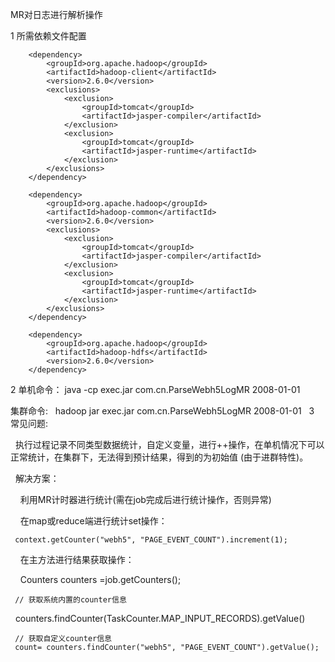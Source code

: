MR对日志进行解析操作



1  所需依赖文件配置

<!-- HADOOP 依赖 -->
		<dependency>
			<groupId>org.apache.hadoop</groupId>
			<artifactId>hadoop-client</artifactId>
			<version>2.6.0</version>
			<exclusions>
				<exclusion>
					<groupId>tomcat</groupId>
					<artifactId>jasper-compiler</artifactId>
				</exclusion>
				<exclusion>
					<groupId>tomcat</groupId>
					<artifactId>jasper-runtime</artifactId>
				</exclusion>
			</exclusions>
		</dependency>

		<dependency>
			<groupId>org.apache.hadoop</groupId>
			<artifactId>hadoop-common</artifactId>
			<version>2.6.0</version>
			<exclusions>
				<exclusion>
					<groupId>tomcat</groupId>
					<artifactId>jasper-compiler</artifactId>
				</exclusion>
				<exclusion>
					<groupId>tomcat</groupId>
					<artifactId>jasper-runtime</artifactId>
				</exclusion>
			</exclusions>
		</dependency>

		<dependency>
			<groupId>org.apache.hadoop</groupId>
			<artifactId>hadoop-hdfs</artifactId>
			<version>2.6.0</version>
		</dependency>
		
		
2  单机命令：
   java -cp exec.jar com.cn.ParseWebh5LogMR  2008-01-01  
   
  集群命令:
   hadoop jar exec.jar com.cn.ParseWebh5LogMR 2008-01-01
   
3  常见问题:
   
   执行过程记录不同类型数据统计，自定义变量，进行++操作，在单机情况下可以正常统计，在集群下，无法得到预计结果，得到的为初始值 (由于进群特性)。
   
   解决方案：
   
     利用MR计时器进行统计(需在job完成后进行统计操作，否则异常)
     
     在map或reduce端进行统计set操作：
     
     context.getCounter("webh5", "PAGE_EVENT_COUNT").increment(1);
     
     在主方法进行结果获取操作：
     
     Counters counters =job.getCounters();   
     
     
     
     // 获取系统内置的counter信息
     counters.findCounter(TaskCounter.MAP_INPUT_RECORDS).getValue()
     
     
     // 获取自定义counter信息
     count= counters.findCounter("webh5", "PAGE_EVENT_COUNT").getValue();
    

